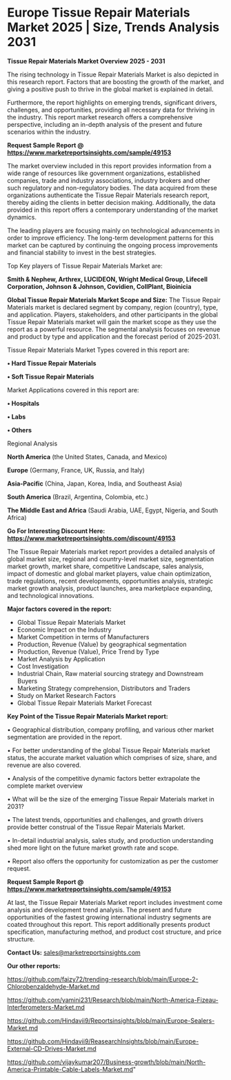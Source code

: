 # Europe Tissue Repair Materials Market 2025 | Size, Trends Analysis 2031

<Strong> Tissue Repair Materials Market Overview 2025 - 2031</strong>

The rising technology in Tissue Repair Materials Market is also depicted in this research report. Factors that are boosting the growth of the market, and giving a positive push to thrive in the global market is explained in detail.

Furthermore, the report highlights on emerging trends, significant drivers, challenges, and opportunities, providing all necessary data for thriving in the industry. This report market research offers a comprehensive perspective, including an in-depth analysis of the present and future scenarios within the industry.

<strong>Request Sample Report @ <a href=https://www.marketreportsinsights.com/sample/49153>https://www.marketreportsinsights.com/sample/49153</a></strong>

The market overview included in this report provides information from a wide range of resources like government organizations, established companies, trade and industry associations, industry brokers and other such regulatory and non-regulatory bodies. The data acquired from these organizations authenticate the Tissue Repair Materials research report, thereby aiding the clients in better decision making. Additionally, the data provided in this report offers a contemporary understanding of the market dynamics.

The leading players are focusing mainly on technological advancements in order to improve efficiency. The long-term development patterns for this market can be captured by continuing the ongoing process improvements and financial stability to invest in the best strategies.

Top Key players of Tissue Repair Materials Market are:

<strong>Smith & Nephew, Arthrex, LUCIDEON, Wright Medical Group, Lifecell Corporation, Johnson & Johnson, Covidien, CollPlant, Bioinicia</strong>

<strong><b>Global Tissue Repair Materials Market Scope and Size:</b></strong>
The Tissue Repair Materials market is declared segment by company, region (country), type, and application. Players, stakeholders, and other participants in the global Tissue Repair Materials market will gain the market scope as they use the report as a powerful resource. The segmental analysis focuses on revenue and product by type and application and the forecast period of 2025-2031.

Tissue Repair Materials Market Types covered in this report are:

<strong>•  Hard Tissue Repair Materials

•  Soft Tissue Repair Materials</strong>

Market Applications covered in this report are:

<strong>•  Hospitals

•  Labs

•  Others</strong> 

Regional Analysis

<strong>North America</strong> (the United States, Canada, and Mexico)

<strong>Europe</strong> (Germany, France, UK, Russia, and Italy)

<strong>Asia-Pacific</strong> (China, Japan, Korea, India, and Southeast Asia)

<strong>South America</strong> (Brazil, Argentina, Colombia, etc.)

<strong>The Middle East and Africa</strong> (Saudi Arabia, UAE, Egypt, Nigeria, and South Africa)

<strong>Go For Interesting Discount Here: <a href=https://www.marketreportsinsights.com/discount/49153>https://www.marketreportsinsights.com/discount/49153</a></strong>

The Tissue Repair Materials market report provides a detailed analysis of global market size, regional and country-level market size, segmentation market growth, market share, competitive Landscape, sales analysis, impact of domestic and global market players, value chain optimization, trade regulations, recent developments, opportunities analysis, strategic market growth analysis, product launches, area marketplace expanding, and technological innovations.

<strong><b>Major factors covered in the report:</b></strong>
<ul>
  <li>Global Tissue Repair Materials Market </li>
  <li>Economic Impact on the Industry</li>
  <li>Market Competition in terms of Manufacturers</li>
  <li>Production, Revenue (Value) by geographical segmentation</li>
  <li>Production, Revenue (Value), Price Trend by Type</li>
  <li>Market Analysis by Application</li>
  <li>Cost Investigation</li>
  <li>Industrial Chain, Raw material sourcing strategy and Downstream Buyers</li>
  <li>Marketing Strategy comprehension, Distributors and Traders</li>
  <li>Study on Market Research Factors</li>
  <li>Global Tissue Repair Materials Market Forecast</li>
</ul>

<strong><b>Key Point of the Tissue Repair Materials Market report:</b></strong>

• Geographical distribution, company profiling, and various other market segmentation are provided in the report.

• For better understanding of the global Tissue Repair Materials market status, the accurate market valuation which comprises of size, share, and revenue are also covered.

• Analysis of the competitive dynamic factors better extrapolate the complete market overview

• What will be the size of the emerging Tissue Repair Materials market in 2031?

• The latest trends, opportunities and challenges, and growth drivers provide better construal of the Tissue Repair Materials Market.

• In-detail industrial analysis, sales study, and production understanding shed more light on the future market growth rate and scope.

• Report also offers the opportunity for customization as per the customer request.

<strong>Request Sample Report @ <a href=https://www.marketreportsinsights.com/sample/49153>https://www.marketreportsinsights.com/sample/49153</a></strong>

At last, the Tissue Repair Materials Market report includes investment come analysis and development trend analysis. The present and future opportunities of the fastest growing international industry segments are coated throughout this report. This report additionally presents product specification, manufacturing method, and product cost structure, and price structure.

<strong>Contact Us:</strong>
sales@marketreportsinsights.com

<strong>Our other reports:</strong>

<a href=https://github.com/faizy72/trending-research/blob/main/Europe-2-Chlorobenzaldehyde-Market.md>https://github.com/faizy72/trending-research/blob/main/Europe-2-Chlorobenzaldehyde-Market.md</a>

<a href=https://github.com/yamini231/Research/blob/main/North-America-Fizeau-Interferometers-Market.md>https://github.com/yamini231/Research/blob/main/North-America-Fizeau-Interferometers-Market.md</a>

<a href=https://github.com/Hindavii9/Reportsinsights/blob/main/Europe-Sealers-Market.md>https://github.com/Hindavii9/Reportsinsights/blob/main/Europe-Sealers-Market.md</a>

<a href=https://github.com/Hindavii9/ReasearchInsights/blob/main/Europe-External-CD-Drives-Market.md>https://github.com/Hindavii9/ReasearchInsights/blob/main/Europe-External-CD-Drives-Market.md</a>

<a href=https://github.com/vijaykumar207/Business-growth/blob/main/North-America-Printable-Cable-Labels-Market.md>https://github.com/vijaykumar207/Business-growth/blob/main/North-America-Printable-Cable-Labels-Market.md</a>"
